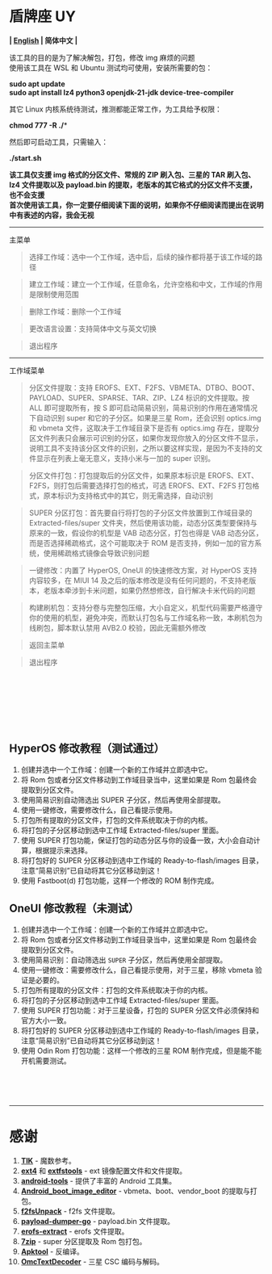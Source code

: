 # 盾牌座 UY 
**| [English](README.md) | 简体中文 |**

该工具的目的是为了解决解包，打包，修改 img 麻烦的问题\
使用该工具在 WSL 和 Ubuntu 测试均可使用，安装所需要的包：

**sudo apt update** \
**sudo apt install lz4 python3 openjdk-21-jdk device-tree-compiler**


其它 Linux 内核系统待测试，推测都能正常工作，为工具给予权限：

**chmod 777 -R ./***

然后即可启动工具，只需输入：

**./start.sh**

**该工具仅支援 img 格式的分区文件、常规的 ZIP 刷入包、三星的 TAR 刷入包、lz4 文件提取以及 payload.bin 的提取，老版本的其它格式的分区文件不支援，也不会支援\
首次使用该工具，你一定要仔细阅读下面的说明，如果你不仔细阅读而提出在说明中有表述的内容，我会无视**

----

主菜单

> 选择工作域：选中一个工作域，选中后，后续的操作都将基于该工作域的路径

>建立工作域：建立一个工作域，任意命名，允许空格和中文，工作域的作用是限制使用范围

> 删除工作域：删除一个工作域

> 更改语言设置：支持简体中文与英文切换

> 退出程序

----

工作域菜单

> 分区文件提取：支持 EROFS、EXT、F2FS、VBMETA、DTBO、BOOT、PAYLOAD、SUPER、SPARSE、TAR、ZIP、LZ4 标识的文件提取。按 ALL 即可提取所有，按 S 即可启动简易识别，简易识别的作用在通常情况下自动识别 super 和它的子分区。如果是三星 Rom，还会识别 optics.img 和 vbmeta 文件，这取决于工作域目录下是否有 optics.img 存在，提取分区文件列表只会展示可识别的分区，如果你发现你放入的分区文件不显示，说明工具不支持该分区文件的识别，之所以要这样实现，是因为不支持的文件显示在列表上毫无意义，支持小米与一加的 super 识别。

> 分区文件打包：打包提取后的分区文件，如果原本标识是 EROFS、EXT、F2FS，则打包后需要选择打包的格式，可选 EROFS、EXT、F2FS 打包格式，原本标识为支持格式中的其它，则无需选择，自动识别

> SUPER 分区打包：首先要自行将打包的子分区文件放置到工作域目录的 Extracted-files/super 文件夹，然后使用该功能，动态分区类型要保持与原来的一致，假设你的机型是 VAB 动态分区，打包也得是 VAB 动态分区，而是否选择稀疏格式，这个可能取决于 ROM 是否支持，例如一加的官方系统，使用稀疏格式镜像会导致识别问题

> 一键修改：内置了 HyperOS, OneUI 的快速修改方案，对 HyperOS 支持内容较多，在 MIUI 14 及之后的版本修改是没有任何问题的，不支持老版本，老版本牵涉到卡米问题，如果仍然想修改，自行解决卡米代码的问题

> 构建刷机包：支持分卷与完整包压缩，大小自定义，机型代码需要严格遵守你的使用的机型，避免冲突，而默认打包名与工作域名称一致，本刷机包为线刷包，脚本默认禁用 AVB2.0 校验，因此无需额外修改

> 返回主菜单

> 退出程序

<br>
<br>
<br>
<br>
<br>
<br>

## HyperOS 修改教程（测试通过）
1. 创建并选中一个工作域：创建一个新的工作域并立即选中它。
2. 将 Rom 包或者分区文件移动到工作域目录当中，这里如果是 Rom 包最终会提取到分区文件。
3. 使用简易识别自动筛选出 SUPER 子分区，然后再使用全部提取。
4. 使用一键修改，需要修改什么，自己看提示使用。
5. 打包所有提取的分区文件，打包的文件系统取决于你的内核。
6. 将打包的子分区移动到选中工作域 Extracted-files/super 里面。
7. 使用 SUPER 打包功能，保证打包的动态分区与你的设备一致，大小会自动计算，根据提示来选择。
8. 将打包好的 SUPER 分区移动到选中工作域的 Ready-to-flash/images 目录，注意“简易识别”已自动将其它分区移动到这！
9. 使用 Fastboot(d) 打包功能，这样一个修改的 ROM 制作完成。

## OneUI 修改教程（未测试）
1. 创建并选中一个工作域：创建一个新的工作域并立即选中它。
2. 将 Rom 包或者分区文件移动到工作域目录当中，这里如果是 Rom 包最终会提取到分区文件。
3. 使用简易识别：自动筛选出 `SUPER` 子分区，然后再使用全部提取。
4. 使用一键修改：需要修改什么，自己看提示使用，对于三星，移除 vbmeta 验证是必要的。
5. 打包所有提取的分区文件：打包的文件系统取决于你的内核。
6. 将打包的子分区移动到选中工作域 Extracted-files/super 里面。
7. 使用 SUPER 打包功能：对于三星设备，打包的 SUPER 分区文件必须保持和官方大小一致。
8. 将打包好的 SUPER 分区移动到选中工作域的 Ready-to-flash/images 目录，注意“简易识别”已自动将其它分区移动到这！
9. 使用 Odin Rom 打包功能：这样一个修改的三星 ROM 制作完成，但是能不能开机需要测试。

<br><br><br>

---

# 感谢 

1. [**TIK**](https://github.com/ColdWindScholar/TIK) - 魔数参考。
2. [**ext4**](https://github.com/cubinator/ext4) 和 [**extfstools**](https://github.com/nlitsme/extfstools) - ext 镜像配置文件和文件提取。
3. [**android-tools**](https://github.com/nmeum/android-tools) - 提供了丰富的 Android 工具集。
4. [**Android_boot_image_editor**](https://github.com/cfig/Android_boot_image_editor) - vbmeta、boot、vendor_boot 的提取与打包。
5. [**f2fsUnpack**](https://github.com/thka2016/f2fsUnpack) - f2fs 文件提取。
6. [**payload-dumper-go**](https://github.com/ssut/payload-dumper-go) - payload.bin 文件提取。
7. [**erofs-extract**](https://github.com/sekaiacg/erofs-extract) - erofs 文件提取。
8. [**7zip**](https://github.com/ip7z/7zip/releases) - super 分区提取及 Rom 包打包。
9. [**Apktool**](https://github.com/iBotPeaches/Apktool) - 反编译。
10. [**OmcTextDecoder**](https://github.com/fei-ke/OmcTextDecoder) - 三星 CSC 编码与解码。
